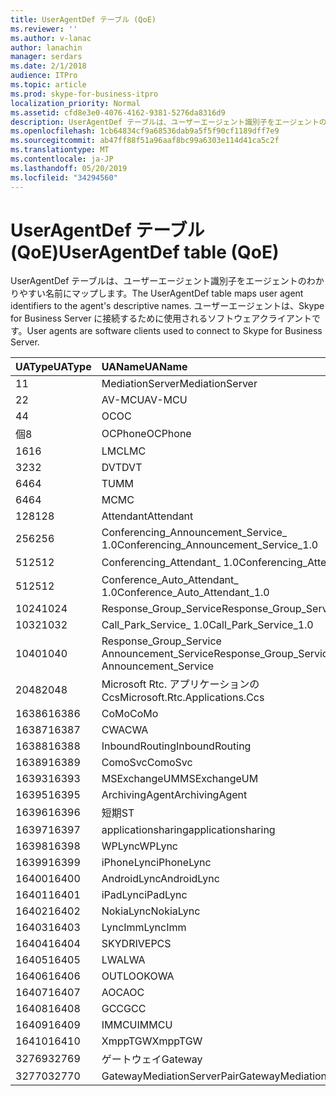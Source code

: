 ```yaml
---
title: UserAgentDef テーブル (QoE)
ms.reviewer: ''
ms.author: v-lanac
author: lanachin
manager: serdars
ms.date: 2/1/2018
audience: ITPro
ms.topic: article
ms.prod: skype-for-business-itpro
localization_priority: Normal
ms.assetid: cfd8e3e0-4076-4162-9381-5276da8316d9
description: UserAgentDef テーブルは、ユーザーエージェント識別子をエージェントのわかりやすい名前にマップします。 ユーザーエージェントは、Skype for Business Server に接続するために使用されるソフトウェアクライアントです。
ms.openlocfilehash: 1cb64834cf9a68536dab9a5f5f90cf1189dff7e9
ms.sourcegitcommit: ab47ff88f51a96aaf8bc99a6303e114d41ca5c2f
ms.translationtype: MT
ms.contentlocale: ja-JP
ms.lasthandoff: 05/20/2019
ms.locfileid: "34294560"
---
```

# <a name="useragentdef-table-qoe"></a><span data-ttu-id="8ef81-104">UserAgentDef テーブル (QoE)</span><span class="sxs-lookup"><span data-stu-id="8ef81-104">UserAgentDef table (QoE)</span></span>
 
<span data-ttu-id="8ef81-105">UserAgentDef テーブルは、ユーザーエージェント識別子をエージェントのわかりやすい名前にマップします。</span><span class="sxs-lookup"><span data-stu-id="8ef81-105">The UserAgentDef table maps user agent identifiers to the agent's descriptive names.</span></span> <span data-ttu-id="8ef81-106">ユーザーエージェントは、Skype for Business Server に接続するために使用されるソフトウェアクライアントです。</span><span class="sxs-lookup"><span data-stu-id="8ef81-106">User agents are software clients used to connect to Skype for Business Server.</span></span>
  
|<span data-ttu-id="8ef81-107">**UAType**</span><span class="sxs-lookup"><span data-stu-id="8ef81-107">**UAType**</span></span>|<span data-ttu-id="8ef81-108">**UAName**</span><span class="sxs-lookup"><span data-stu-id="8ef81-108">**UAName**</span></span>|<span data-ttu-id="8ef81-109">**UACategory**</span><span class="sxs-lookup"><span data-stu-id="8ef81-109">**UACategory**</span></span>|
|:-----|:-----|:-----|
|<span data-ttu-id="8ef81-110">1</span><span class="sxs-lookup"><span data-stu-id="8ef81-110">1</span></span>  <br/> |<span data-ttu-id="8ef81-111">MediationServer</span><span class="sxs-lookup"><span data-stu-id="8ef81-111">MediationServer</span></span>  <br/> |<span data-ttu-id="8ef81-112">MediationServer</span><span class="sxs-lookup"><span data-stu-id="8ef81-112">MediationServer</span></span>  <br/> |
|<span data-ttu-id="8ef81-113">2</span><span class="sxs-lookup"><span data-stu-id="8ef81-113">2</span></span>  <br/> |<span data-ttu-id="8ef81-114">AV-MCU</span><span class="sxs-lookup"><span data-stu-id="8ef81-114">AV-MCU</span></span>  <br/> |<span data-ttu-id="8ef81-115">AV-MCU</span><span class="sxs-lookup"><span data-stu-id="8ef81-115">AV-MCU</span></span>  <br/> |
|<span data-ttu-id="8ef81-116">4</span><span class="sxs-lookup"><span data-stu-id="8ef81-116">4</span></span>  <br/> |<span data-ttu-id="8ef81-117">OC</span><span class="sxs-lookup"><span data-stu-id="8ef81-117">OC</span></span>  <br/> |<span data-ttu-id="8ef81-118">OC</span><span class="sxs-lookup"><span data-stu-id="8ef81-118">OC</span></span>  <br/> |
|<span data-ttu-id="8ef81-119">個</span><span class="sxs-lookup"><span data-stu-id="8ef81-119">8</span></span>  <br/> |<span data-ttu-id="8ef81-120">OCPhone</span><span class="sxs-lookup"><span data-stu-id="8ef81-120">OCPhone</span></span>  <br/> |<span data-ttu-id="8ef81-121">OCPhone</span><span class="sxs-lookup"><span data-stu-id="8ef81-121">OCPhone</span></span>  <br/> |
|<span data-ttu-id="8ef81-122">16</span><span class="sxs-lookup"><span data-stu-id="8ef81-122">16</span></span>  <br/> |<span data-ttu-id="8ef81-123">LMC</span><span class="sxs-lookup"><span data-stu-id="8ef81-123">LMC</span></span>  <br/> |<span data-ttu-id="8ef81-124">LMC</span><span class="sxs-lookup"><span data-stu-id="8ef81-124">LMC</span></span>  <br/> |
|<span data-ttu-id="8ef81-125">32</span><span class="sxs-lookup"><span data-stu-id="8ef81-125">32</span></span>  <br/> |<span data-ttu-id="8ef81-126">DVT</span><span class="sxs-lookup"><span data-stu-id="8ef81-126">DVT</span></span>  <br/> |<span data-ttu-id="8ef81-127">DVT</span><span class="sxs-lookup"><span data-stu-id="8ef81-127">DVT</span></span>  <br/> |
|<span data-ttu-id="8ef81-128">64</span><span class="sxs-lookup"><span data-stu-id="8ef81-128">64</span></span>  <br/> |<span data-ttu-id="8ef81-129">TU</span><span class="sxs-lookup"><span data-stu-id="8ef81-129">MM</span></span>  <br/> |<span data-ttu-id="8ef81-130">TU</span><span class="sxs-lookup"><span data-stu-id="8ef81-130">MM</span></span>  <br/> |
|<span data-ttu-id="8ef81-131">64</span><span class="sxs-lookup"><span data-stu-id="8ef81-131">64</span></span>  <br/> |<span data-ttu-id="8ef81-132">MC</span><span class="sxs-lookup"><span data-stu-id="8ef81-132">MC</span></span>  <br/> |<span data-ttu-id="8ef81-133">TU</span><span class="sxs-lookup"><span data-stu-id="8ef81-133">MM</span></span>  <br/> |
|<span data-ttu-id="8ef81-134">128</span><span class="sxs-lookup"><span data-stu-id="8ef81-134">128</span></span>  <br/> |<span data-ttu-id="8ef81-135">Attendant</span><span class="sxs-lookup"><span data-stu-id="8ef81-135">Attendant</span></span>  <br/> |<span data-ttu-id="8ef81-136">Attendant</span><span class="sxs-lookup"><span data-stu-id="8ef81-136">Attendant</span></span>  <br/> |
|<span data-ttu-id="8ef81-137">256</span><span class="sxs-lookup"><span data-stu-id="8ef81-137">256</span></span>  <br/> |<span data-ttu-id="8ef81-138">Conferencing_Announcement_Service_ 1.0</span><span class="sxs-lookup"><span data-stu-id="8ef81-138">Conferencing_Announcement_Service_1.0</span></span>  <br/> |<span data-ttu-id="8ef81-139">CAS</span><span class="sxs-lookup"><span data-stu-id="8ef81-139">CAS</span></span>  <br/> |
|<span data-ttu-id="8ef81-140">512</span><span class="sxs-lookup"><span data-stu-id="8ef81-140">512</span></span>  <br/> |<span data-ttu-id="8ef81-141">Conferencing_Attendant_ 1.0</span><span class="sxs-lookup"><span data-stu-id="8ef81-141">Conferencing_Attendant_1.0</span></span>  <br/> |<span data-ttu-id="8ef81-142">CAA を</span><span class="sxs-lookup"><span data-stu-id="8ef81-142">CAA</span></span>  <br/> |
|<span data-ttu-id="8ef81-143">512</span><span class="sxs-lookup"><span data-stu-id="8ef81-143">512</span></span>  <br/> |<span data-ttu-id="8ef81-144">Conference_Auto_Attendant_ 1.0</span><span class="sxs-lookup"><span data-stu-id="8ef81-144">Conference_Auto_Attendant_1.0</span></span>  <br/> |<span data-ttu-id="8ef81-145">CAA を</span><span class="sxs-lookup"><span data-stu-id="8ef81-145">CAA</span></span>  <br/> |
|<span data-ttu-id="8ef81-146">1024</span><span class="sxs-lookup"><span data-stu-id="8ef81-146">1024</span></span>  <br/> |<span data-ttu-id="8ef81-147">Response_Group_Service</span><span class="sxs-lookup"><span data-stu-id="8ef81-147">Response_Group_Service</span></span>  <br/> |<span data-ttu-id="8ef81-148">RGS</span><span class="sxs-lookup"><span data-stu-id="8ef81-148">RGS</span></span>  <br/> |
|<span data-ttu-id="8ef81-149">1032</span><span class="sxs-lookup"><span data-stu-id="8ef81-149">1032</span></span>  <br/> |<span data-ttu-id="8ef81-150">Call_Park_Service_ 1.0</span><span class="sxs-lookup"><span data-stu-id="8ef81-150">Call_Park_Service_1.0</span></span>  <br/> |<span data-ttu-id="8ef81-151">RESERVED</span><span class="sxs-lookup"><span data-stu-id="8ef81-151">CPS</span></span>  <br/> |
|<span data-ttu-id="8ef81-152">1040</span><span class="sxs-lookup"><span data-stu-id="8ef81-152">1040</span></span>  <br/> |<span data-ttu-id="8ef81-153">Response_Group_Service Announcement_Service</span><span class="sxs-lookup"><span data-stu-id="8ef81-153">Response_Group_Service Announcement_Service</span></span>  <br/> |<span data-ttu-id="8ef81-154">も</span><span class="sxs-lookup"><span data-stu-id="8ef81-154">AS</span></span>  <br/> |
|<span data-ttu-id="8ef81-155">2048</span><span class="sxs-lookup"><span data-stu-id="8ef81-155">2048</span></span>  <br/> |<span data-ttu-id="8ef81-156">Microsoft Rtc. アプリケーションの Ccs</span><span class="sxs-lookup"><span data-stu-id="8ef81-156">Microsoft.Rtc.Applications.Ccs</span></span>  <br/> |<span data-ttu-id="8ef81-157">CCS</span><span class="sxs-lookup"><span data-stu-id="8ef81-157">CCS</span></span>  <br/> |
|<span data-ttu-id="8ef81-158">16386</span><span class="sxs-lookup"><span data-stu-id="8ef81-158">16386</span></span>  <br/> |<span data-ttu-id="8ef81-159">CoMo</span><span class="sxs-lookup"><span data-stu-id="8ef81-159">CoMo</span></span>  <br/> |<span data-ttu-id="8ef81-160">CoMo</span><span class="sxs-lookup"><span data-stu-id="8ef81-160">CoMo</span></span>  <br/> |
|<span data-ttu-id="8ef81-161">16387</span><span class="sxs-lookup"><span data-stu-id="8ef81-161">16387</span></span>  <br/> |<span data-ttu-id="8ef81-162">CWA</span><span class="sxs-lookup"><span data-stu-id="8ef81-162">CWA</span></span>  <br/> |<span data-ttu-id="8ef81-163">CWA</span><span class="sxs-lookup"><span data-stu-id="8ef81-163">CWA</span></span>  <br/> |
|<span data-ttu-id="8ef81-164">16388</span><span class="sxs-lookup"><span data-stu-id="8ef81-164">16388</span></span>  <br/> |<span data-ttu-id="8ef81-165">InboundRouting</span><span class="sxs-lookup"><span data-stu-id="8ef81-165">InboundRouting</span></span>  <br/> |<span data-ttu-id="8ef81-166">InboundRouting</span><span class="sxs-lookup"><span data-stu-id="8ef81-166">InboundRouting</span></span>  <br/> |
|<span data-ttu-id="8ef81-167">16389</span><span class="sxs-lookup"><span data-stu-id="8ef81-167">16389</span></span>  <br/> |<span data-ttu-id="8ef81-168">ComoSvc</span><span class="sxs-lookup"><span data-stu-id="8ef81-168">ComoSvc</span></span>  <br/> |<span data-ttu-id="8ef81-169">ComoSvc</span><span class="sxs-lookup"><span data-stu-id="8ef81-169">ComoSvc</span></span>  <br/> |
|<span data-ttu-id="8ef81-170">16393</span><span class="sxs-lookup"><span data-stu-id="8ef81-170">16393</span></span>  <br/> |<span data-ttu-id="8ef81-171">MSExchangeUM</span><span class="sxs-lookup"><span data-stu-id="8ef81-171">MSExchangeUM</span></span>  <br/> |<span data-ttu-id="8ef81-172">ExUM</span><span class="sxs-lookup"><span data-stu-id="8ef81-172">ExUM</span></span>  <br/> |
|<span data-ttu-id="8ef81-173">16395</span><span class="sxs-lookup"><span data-stu-id="8ef81-173">16395</span></span>  <br/> |<span data-ttu-id="8ef81-174">ArchivingAgent</span><span class="sxs-lookup"><span data-stu-id="8ef81-174">ArchivingAgent</span></span>  <br/> |<span data-ttu-id="8ef81-175">ARCH AGENT</span><span class="sxs-lookup"><span data-stu-id="8ef81-175">ARCHAGENT</span></span>  <br/> |
|<span data-ttu-id="8ef81-176">16396</span><span class="sxs-lookup"><span data-stu-id="8ef81-176">16396</span></span>  <br/> |<span data-ttu-id="8ef81-177">短期</span><span class="sxs-lookup"><span data-stu-id="8ef81-177">ST</span></span>  <br/> |<span data-ttu-id="8ef81-178">短期</span><span class="sxs-lookup"><span data-stu-id="8ef81-178">ST</span></span>  <br/> |
|<span data-ttu-id="8ef81-179">16397</span><span class="sxs-lookup"><span data-stu-id="8ef81-179">16397</span></span>  <br/> |<span data-ttu-id="8ef81-180">applicationsharing</span><span class="sxs-lookup"><span data-stu-id="8ef81-180">applicationsharing</span></span>  <br/> |<span data-ttu-id="8ef81-181">ASMCU</span><span class="sxs-lookup"><span data-stu-id="8ef81-181">ASMCU</span></span>  <br/> |
|<span data-ttu-id="8ef81-182">16398</span><span class="sxs-lookup"><span data-stu-id="8ef81-182">16398</span></span>  <br/> |<span data-ttu-id="8ef81-183">WPLync</span><span class="sxs-lookup"><span data-stu-id="8ef81-183">WPLync</span></span>  <br/> |<span data-ttu-id="8ef81-184">WPLync</span><span class="sxs-lookup"><span data-stu-id="8ef81-184">WPLync</span></span>  <br/> |
|<span data-ttu-id="8ef81-185">16399</span><span class="sxs-lookup"><span data-stu-id="8ef81-185">16399</span></span>  <br/> |<span data-ttu-id="8ef81-186">iPhoneLync</span><span class="sxs-lookup"><span data-stu-id="8ef81-186">iPhoneLync</span></span>  <br/> |<span data-ttu-id="8ef81-187">iPhoneLync</span><span class="sxs-lookup"><span data-stu-id="8ef81-187">iPhoneLync</span></span>  <br/> |
|<span data-ttu-id="8ef81-188">16400</span><span class="sxs-lookup"><span data-stu-id="8ef81-188">16400</span></span>  <br/> |<span data-ttu-id="8ef81-189">AndroidLync</span><span class="sxs-lookup"><span data-stu-id="8ef81-189">AndroidLync</span></span>  <br/> |<span data-ttu-id="8ef81-190">AndroidLync</span><span class="sxs-lookup"><span data-stu-id="8ef81-190">AndroidLync</span></span>  <br/> |
|<span data-ttu-id="8ef81-191">16401</span><span class="sxs-lookup"><span data-stu-id="8ef81-191">16401</span></span>  <br/> |<span data-ttu-id="8ef81-192">iPadLync</span><span class="sxs-lookup"><span data-stu-id="8ef81-192">iPadLync</span></span>  <br/> |<span data-ttu-id="8ef81-193">iPadLync</span><span class="sxs-lookup"><span data-stu-id="8ef81-193">iPadLync</span></span>  <br/> |
|<span data-ttu-id="8ef81-194">16402</span><span class="sxs-lookup"><span data-stu-id="8ef81-194">16402</span></span>  <br/> |<span data-ttu-id="8ef81-195">NokiaLync</span><span class="sxs-lookup"><span data-stu-id="8ef81-195">NokiaLync</span></span>  <br/> |<span data-ttu-id="8ef81-196">NokiaLync</span><span class="sxs-lookup"><span data-stu-id="8ef81-196">NokiaLync</span></span>  <br/> |
|<span data-ttu-id="8ef81-197">16403</span><span class="sxs-lookup"><span data-stu-id="8ef81-197">16403</span></span>  <br/> |<span data-ttu-id="8ef81-198">LyncImm</span><span class="sxs-lookup"><span data-stu-id="8ef81-198">LyncImm</span></span>  <br/> |<span data-ttu-id="8ef81-199">LyncImm</span><span class="sxs-lookup"><span data-stu-id="8ef81-199">LyncImm</span></span>  <br/> |
|<span data-ttu-id="8ef81-200">16404</span><span class="sxs-lookup"><span data-stu-id="8ef81-200">16404</span></span>  <br/> |<span data-ttu-id="8ef81-201">SKYDRIVE</span><span class="sxs-lookup"><span data-stu-id="8ef81-201">PCS</span></span>  <br/> |<span data-ttu-id="8ef81-202">SKYDRIVE</span><span class="sxs-lookup"><span data-stu-id="8ef81-202">PCS</span></span>  <br/> |
|<span data-ttu-id="8ef81-203">16405</span><span class="sxs-lookup"><span data-stu-id="8ef81-203">16405</span></span>  <br/> |<span data-ttu-id="8ef81-204">LWA</span><span class="sxs-lookup"><span data-stu-id="8ef81-204">LWA</span></span>  <br/> |<span data-ttu-id="8ef81-205">LWA</span><span class="sxs-lookup"><span data-stu-id="8ef81-205">LWA</span></span>  <br/> |
|<span data-ttu-id="8ef81-206">16406</span><span class="sxs-lookup"><span data-stu-id="8ef81-206">16406</span></span>  <br/> |<span data-ttu-id="8ef81-207">OUTLOOK</span><span class="sxs-lookup"><span data-stu-id="8ef81-207">OWA</span></span>  <br/> |<span data-ttu-id="8ef81-208">OUTLOOK</span><span class="sxs-lookup"><span data-stu-id="8ef81-208">OWA</span></span>  <br/> |
|<span data-ttu-id="8ef81-209">16407</span><span class="sxs-lookup"><span data-stu-id="8ef81-209">16407</span></span>  <br/> |<span data-ttu-id="8ef81-210">AOC</span><span class="sxs-lookup"><span data-stu-id="8ef81-210">AOC</span></span>  <br/> |<span data-ttu-id="8ef81-211">AOC</span><span class="sxs-lookup"><span data-stu-id="8ef81-211">AOC</span></span>  <br/> |
|<span data-ttu-id="8ef81-212">16408</span><span class="sxs-lookup"><span data-stu-id="8ef81-212">16408</span></span>  <br/> |<span data-ttu-id="8ef81-213">GCC</span><span class="sxs-lookup"><span data-stu-id="8ef81-213">GCC</span></span>  <br/> |<span data-ttu-id="8ef81-214">GCC</span><span class="sxs-lookup"><span data-stu-id="8ef81-214">GCC</span></span>  <br/> |
|<span data-ttu-id="8ef81-215">16409</span><span class="sxs-lookup"><span data-stu-id="8ef81-215">16409</span></span>  <br/> |<span data-ttu-id="8ef81-216">IMMCU</span><span class="sxs-lookup"><span data-stu-id="8ef81-216">IMMCU</span></span>  <br/> |<span data-ttu-id="8ef81-217">IMMCU</span><span class="sxs-lookup"><span data-stu-id="8ef81-217">IMMCU</span></span>  <br/> |
|<span data-ttu-id="8ef81-218">16410</span><span class="sxs-lookup"><span data-stu-id="8ef81-218">16410</span></span>  <br/> |<span data-ttu-id="8ef81-219">XmppTGW</span><span class="sxs-lookup"><span data-stu-id="8ef81-219">XmppTGW</span></span>  <br/> |<span data-ttu-id="8ef81-220">XmppGateway</span><span class="sxs-lookup"><span data-stu-id="8ef81-220">XmppGateway</span></span>  <br/> |
|<span data-ttu-id="8ef81-221">32769</span><span class="sxs-lookup"><span data-stu-id="8ef81-221">32769</span></span>  <br/> |<span data-ttu-id="8ef81-222">ゲートウェイ</span><span class="sxs-lookup"><span data-stu-id="8ef81-222">Gateway</span></span>  <br/> |<span data-ttu-id="8ef81-223">ゲートウェイ</span><span class="sxs-lookup"><span data-stu-id="8ef81-223">Gateway</span></span>  <br/> |
|<span data-ttu-id="8ef81-224">32770</span><span class="sxs-lookup"><span data-stu-id="8ef81-224">32770</span></span>  <br/> |<span data-ttu-id="8ef81-225">GatewayMediationServerPair</span><span class="sxs-lookup"><span data-stu-id="8ef81-225">GatewayMediationServerPair</span></span>  <br/> |<span data-ttu-id="8ef81-226">GatewayMediationServerPair</span><span class="sxs-lookup"><span data-stu-id="8ef81-226">GatewayMediationServerPair</span></span>  <br/> |
   

